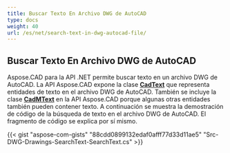 ```yaml
---
title: Buscar Texto En Archivo DWG de AutoCAD
type: docs
weight: 40
url: /es/net/search-text-in-dwg-autocad-file/
---
```


## **Buscar Texto En Archivo DWG de AutoCAD**
Aspose.CAD para la API .NET permite buscar texto en un archivo DWG de AutoCAD. La API Aspose.CAD expone la clase [**CadText**](https://reference.aspose.com/cad/net/aspose.cad.fileformats.cad.cadobjects/cadtext) que representa entidades de texto en el archivo DWG de AutoCAD. También se incluye la clase [**CadMText**](https://reference.aspose.com/cad/net/aspose.cad.fileformats.cad.cadobjects/cadmtext) en la API Aspose.CAD porque algunas otras entidades también pueden contener texto. A continuación se muestra la demostración de código de la búsqueda de texto en el archivo DWG de AutoCAD. El fragmento de código se explica por sí mismo.

{{< gist "aspose-com-gists" "88cdd0899132edaf0afff77d33d11ae5" "Src-DWG-Drawings-SearchText-SearchText.cs" >}}

